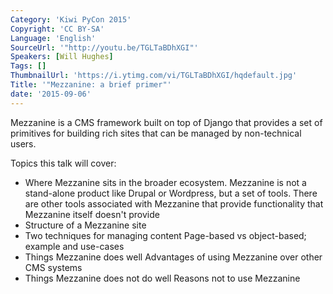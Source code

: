 ```yaml
---
Category: 'Kiwi PyCon 2015'
Copyright: 'CC BY-SA'
Language: 'English'
SourceUrl: '"http://youtu.be/TGLTaBDhXGI"'
Speakers: [Will Hughes]
Tags: []
ThumbnailUrl: 'https://i.ytimg.com/vi/TGLTaBDhXGI/hqdefault.jpg'
Title: '"Mezzanine: a brief primer"'
date: '2015-09-06'
---
```

Mezzanine is a CMS framework built on top of Django that provides a set of primitives for building rich sites that can be managed by non-technical users.

Topics this talk will cover:

 * Where Mezzanine sits in the broader ecosystem.
     Mezzanine is not a stand-alone product like Drupal or Wordpress, but a set of tools. There are other tools associated with Mezzanine that provide functionality that Mezzanine itself doesn't provide
 * Structure of a Mezzanine site
 * Two techniques for managing content
    Page-based vs object-based; example and use-cases
 * Things Mezzanine does well
    Advantages of using Mezzanine over other CMS systems
 * Things Mezzanine does not do well
    Reasons not to use Mezzanine